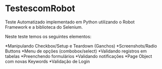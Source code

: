 # TestescomRobot
Teste Automatizado implementado em Python utilizando o Robot Framework e a biblioteca do Selenium. 

Neste teste temos os seguintes elementos: 

*Manipulando Checkbox/Setup e Teardown (Ganchos)
*Screenshots/Radio Buttons
*Menu de opções (combobox/select)
*Validando registros em tabelas
*Preenchendo formulários
*Validando notificações
*Page Object com novas Keywords
*Validação de Login
